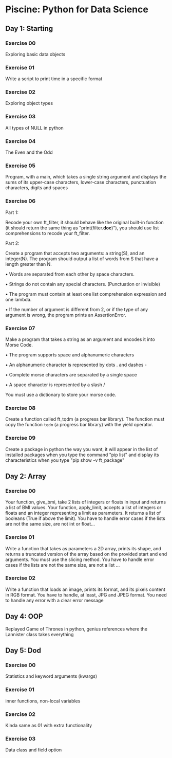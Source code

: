 # Piscine: Python for Data Science

## Day 1: Starting

### Exercise 00

Exploring basic data objects

### Exercise 01

Write a script to print time in a specific format

### Exercise 02

Exploring object types

### Exercise 03

All types of NULL in python

### Exercise 04

The Even and the Odd

### Exercise 05

Program, with a main, which takes
a single string argument and displays the sums of its upper-case characters, lower-case
characters, punctuation characters, digits and spaces

### Exercise 06

Part 1:

Recode your own ft_filter, it should behave like the original built-in function
(it should return the same thing as "print(filter.**doc**)"), you should use list comprehensions to recode your ft_filter.

Part 2:

Create a program that accepts two arguments: a string(S), and an integer(N). The program should output a list of words from S that have a length greater than N.

• Words are separated from each other by space characters.

• Strings do not contain any special characters. (Punctuation or invisible)

• The program must contain at least one list comprehension expression and one
lambda.

• If the number of argument is different from 2, or if the type of any argument is wrong,
the program prints an AssertionError.

### Exercise 07

Make a program that takes a string as an argument and encodes it into Morse Code.

• The program supports space and alphanumeric characters

• An alphanumeric character is represented by dots . and dashes -

• Complete morse characters are separated by a single space

• A space character is represented by a slash /

You must use a dictionary to store your morse code.

### Exercise 08

Create a function called ft_tqdm (a progress bar library).
The function must copy the function `tqdm` (a progress bar library) with the yield operator.

### Exercise 09

Create a package in python the way you want, it will appear in the list of
installed packages when you type the command "pip list" and display its characteristics
when you type "pip show -v ft_package"

## Day 2: Array

### Exercise 00

Your function, give_bmi, take 2 lists of integers or floats in input and returns a list
of BMI values.
Your function, apply_limit, accepts a list of integers or floats and an integer representing
a limit as parameters. It returns a list of booleans (True if above the limit).
You have to handle error cases if the lists are not the same size, are not int or float...

### Exercise 01

Write a function that takes as parameters a 2D array, prints its shape, and returns a
truncated version of the array based on the provided start and end arguments.
You must use the slicing method.
You have to handle error cases if the lists are not the same size, are not a list ...

### Exercise 02

Write a function that loads an image, prints its format, and its pixels
content in RGB format.
You have to handle, at least, JPG and JPEG format.
You need to handle any error with a clear error message

## Day 4: OOP

Replayed Game of Thrones in python, genius references where the Lannister class takes everything

## Day 5: Dod

### Exercise 00

Statistics and keyword arguments (kwargs)

### Exercise 01

inner functions, non-local variables

### Exercise 02

Kinda same as 01 with extra functionality

### Exercise 03

Data class and field option
